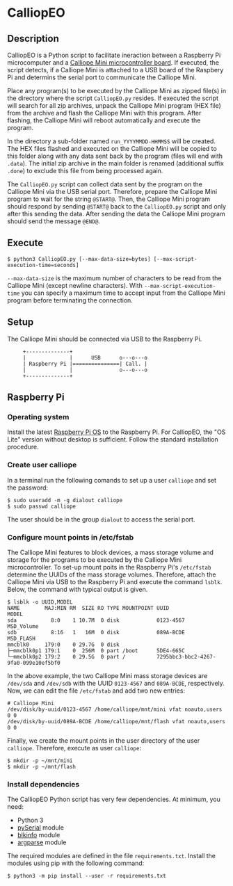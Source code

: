 # CalliopEO

## Description
CalliopEO is a Python script to facilitate ineraction between a Raspberry Pi microcomputer and a [Calliope Mini microcontroller board](https://calliope.cc/). If executed, the script detects, if a Calliope Mini is attached to a USB board of the Raspbery Pi and determins the serial port to communicate the Calliope Mini.

Place any program(s) to be executed by the Calliope Mini as zipped file(s) in the directory where the script `CalliopEO.py` resides. If executed the script will search for all zip archives, unpack the Calliope Mini program (HEX file) from the archive and flash the Calliope Mini with this program. After flashing, the Calliope Mini will reboot automatically and execute the program.

In the directory a sub-folder named `run_YYYYMMDD-HHMMSS` will be created. The HEX files flashed and executed on the Calliope Mini will be copied to this folder along with any data sent back by the program (files will end with `.data`). The initial zip archive in the main folder is renamed (additional suffix `.done`) to exclude this file from being processed again.

The `CalliopEO.py` script can collect data sent by the program on the Calliope Mini via the USB serial port. Therefore, prepare the Calliope Mini program to wait for the string `@START@`. Then, the Calliope Mini program should respond by sending `@START@` back to the `CalliopEO.py` script and only after this sending the data. After sending the data the Calliope Mini program should send the
message `@END@`.

## Execute
```
$ python3 CalliopEO.py [--max-data-size=bytes] [--max-script-execution-time=seconds]
```
`--max-data-size` is the maximum number of characters to be read from the Calliope Mini (except newline characters). With `--max-script-execution-time` you can specify a maximum time to accept input from the Calliope Mini program before terminating the connection.

## Setup
The Calliope Mini should be connected via USB to the Raspberry Pi.
```
     +--------------+
     |              |      USB      o---o---o
     | Raspberry Pi |===============| Call. |
     |              |               o---o---o
     +--------------+                
```

## Raspberry Pi
### Operating system
Install the latest [Raspberry Pi OS](https://www.raspberrypi.org/software/) to the Raspberry Pi. For CalliopEO, the "OS Lite" version without desktop is sufficient. Follow the standard installation procedure.

### Create user calliope
In a terminal run the following comands to set up a user `calliope` and set the password:
```
$ sudo useradd -m -g dialout calliope
$ sudo passwd calliope
```
The user should be in the group `dialout` to access the serial port.

### Configure mount points in /etc/fstab
The Calliope Mini features to block devices, a mass storage volume and storage for the programs to be executed by the Calliope Mini microcontroller. To set-up mount poits in the Raspberry Pi's `/etc/fstab` determine the UUIDs of the mass storage volumes. Therefore, attach the Calliope Mini via USB to the Raspberry Pi and execute the command `lsblk`. Below, the command with typical output is
given.
```
$ lsblk -o UUID,MODEL
NAME        MAJ:MIN RM  SIZE RO TYPE MOUNTPOINT UUID                                 MODEL
sda           8:0    1 10.7M  0 disk            0123-4567                            MSD_Volume
sdb           8:16   1   16M  0 disk            089A-BCDE                            MSD_FLASH
mmcblk0     179:0    0 29.7G  0 disk
├─mmcblk0p1 179:1    0  256M  0 part /boot      5DE4-665C
└─mmcblk0p2 179:2    0 29.5G  0 part /          7295bbc3-bbc2-4267-9fa0-099e10ef5bf0
```
In the above example, the two Calliope Mini mass storage devices are `/dev/sda` and `/dev/sdb` with the UUID `0123-4567` and `089A-BCDE`, respectively. Now, we can edit the file `/etc/fstab` and add two new entries:
```
# Calliope Mini
/dev/disk/by-uuid/0123-4567 /home/calliope/mnt/mini vfat noauto,users 0 0
/dev/disk/by-uuid/089A-BCDE /home/calliope/mnt/flash vfat noauto,users 0 0
```
Finally, we create the mount points in the user directory of the user `calliope`. Therefore, execute as user `calliope`:
```
$ mkdir -p ~/mnt/mini
$ mkdir -p ~/mnt/flash
```

### Install dependencies
The CalliopEO Python script has very few dependencies. At minimum, you need:
* Python 3
* [pySerial](https://pyserial.readthedocs.io/en/latest/pyserial.html) module
* [blkinfo](https://pypi.org/project/blkinfo/) module
* [argparse](https://docs.python.org/3/library/argparse.html) module

The required modules are defined in the file `requirements.txt`. Install the modules using pip with the following command:
```
$ python3 -m pip install --user -r requirements.txt
```
